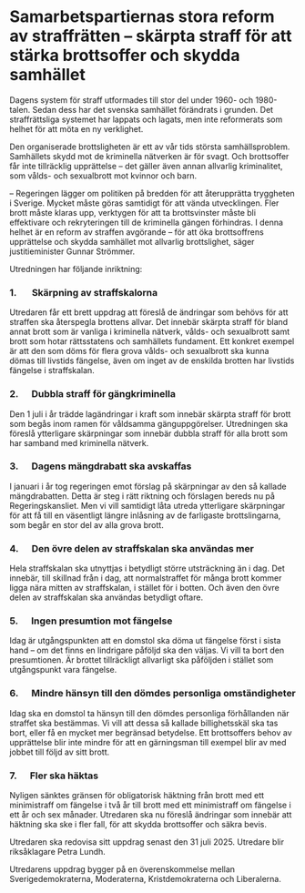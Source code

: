 # Samarbetspartiernas stora reform av straffrätten – skärpta straff för att stärka brottsoffer och skydda samhället

Dagens system för straff utformades till stor del under 1960\- och 1980\-talen. Sedan dess har det svenska samhället förändrats i grunden. Det straffrättsliga systemet har lappats och lagats, men inte reformerats som helhet för att möta en ny verklighet.

Den organiserade brottsligheten är ett av vår tids största samhällsproblem. Samhällets skydd mot de kriminella nätverken är för svagt. Och brottsoffer får inte tillräcklig upprättelse – det gäller även annan allvarlig kriminalitet, som vålds\- och sexualbrott mot kvinnor och barn.

– Regeringen lägger om politiken på bredden för att återupprätta tryggheten i Sverige. Mycket måste göras samtidigt för att vända utvecklingen. Fler brott måste klaras upp, verktygen för att ta brottsvinster måste bli effektivare och rekryteringen till de kriminella gängen förhindras. I denna helhet är en reform av straffen avgörande – för att öka brottsoffrens upprättelse och skydda samhället mot allvarlig brottslighet, säger justitieminister Gunnar Strömmer.

Utredningen har följande inriktning:

### 1\.       Skärpning av straffskalorna

Utredaren får ett brett uppdrag att föreslå de ändringar som behövs för att straffen ska återspegla brottens allvar. Det innebär skärpta straff för bland annat brott som är vanliga i kriminella nätverk, vålds\- och sexualbrott samt brott som hotar rättsstatens och samhällets fundament. Ett konkret exempel är att den som döms för flera grova vålds\- och sexualbrott ska kunna dömas till livstids fängelse, även om inget av de enskilda brotten har livstids fängelse i straffskalan.

### 2\.      Dubbla straff för gängkriminella

Den 1 juli i år trädde lagändringar i kraft som innebär skärpta straff för brott som begås inom ramen för våldsamma gänguppgörelser. Utredningen ska föreslå ytterligare skärpningar som innebär dubbla straff för alla brott som har samband med kriminella nätverk.

### 3\.      Dagens mängdrabatt ska avskaffas

I januari i år tog regeringen emot förslag på skärpningar av den så kallade mängdrabatten. Detta är steg i rätt riktning och förslagen bereds nu på Regeringskansliet. Men vi vill samtidigt låta utreda ytterligare skärpningar för att få till en väsentligt längre inlåsning av de farligaste brottslingarna, som begår en stor del av alla grova brott.

### 4\.      Den övre delen av straffskalan ska användas mer

Hela straffskalan ska utnyttjas i betydligt större utsträckning än i dag. Det innebär, till skillnad från i dag, att normalstraffet för många brott kommer ligga nära mitten av straffskalan, i stället för i botten. Och även den övre delen av straffskalan ska användas betydligt oftare.

### 5\.      Ingen presumtion mot fängelse

Idag är utgångspunkten att en domstol ska döma ut fängelse först i sista hand – om det finns en lindrigare påföljd ska den väljas. Vi vill ta bort den presumtionen. Är brottet tillräckligt allvarligt ska påföljden i stället som utgångspunkt vara fängelse.

### 6\.      Mindre hänsyn till den dömdes personliga omständigheter

Idag ska en domstol ta hänsyn till den dömdes personliga förhållanden när straffet ska bestämmas. Vi vill att dessa så kallade billighetsskäl ska tas bort, eller få en mycket mer begränsad betydelse. Ett brottsoffers behov av upprättelse blir inte mindre för att en gärningsman till exempel blir av med jobbet till följd av sitt brott.

### 7\.      Fler ska häktas

Nyligen sänktes gränsen för obligatorisk häktning från brott med ett minimistraff om fängelse i två år till brott med ett minimistraff om fängelse i ett år och sex månader. Utredaren ska nu föreslå ändringar som innebär att häktning ska ske i fler fall, för att skydda brottsoffer och säkra bevis.

Utredaren ska redovisa sitt uppdrag senast den 31 juli 2025\. Utredare blir riksåklagare Petra Lundh.

Utredarens uppdrag bygger på en överenskommelse mellan Sverigedemokraterna, Moderaterna, Kristdemokraterna och Liberalerna.
